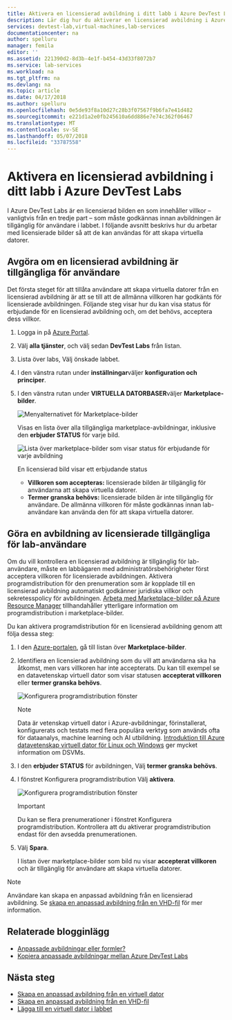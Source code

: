 ```yaml
---
title: Aktivera en licensierad avbildning i ditt labb i Azure DevTest Labs | Microsoft Docs
description: Lär dig hur du aktiverar en licensierad avbildning i Azure DevTest Labs med Azure-portalen
services: devtest-lab,virtual-machines,lab-services
documentationcenter: na
author: spelluru
manager: femila
editor: ''
ms.assetid: 221390d2-8d3b-4e1f-b454-43d33f8072b7
ms.service: lab-services
ms.workload: na
ms.tgt_pltfrm: na
ms.devlang: na
ms.topic: article
ms.date: 04/17/2018
ms.author: spelluru
ms.openlocfilehash: 0e5de93f8a10d27c28b3f07567f9b6fa7e41d482
ms.sourcegitcommit: e221d1a2e0fb245610a6dd886e7e74c362f06467
ms.translationtype: MT
ms.contentlocale: sv-SE
ms.lasthandoff: 05/07/2018
ms.locfileid: "33787558"
---
```

# <a name="enable-a-licensed-image-in-your-lab-in-azure-devtest-labs"></a>Aktivera en licensierad avbildning i ditt labb i Azure DevTest Labs

I Azure DevTest Labs är en licensierad bilden en som innehåller villkor – vanligtvis från en tredje part – som måste godkännas innan avbildningen är tillgänglig för användare i labbet. I följande avsnitt beskrivs hur du arbetar med licensierade bilder så att de kan användas för att skapa virtuella datorer.

## <a name="determining-whether-a-licensed-image-is-available-to-users"></a>Avgöra om en licensierad avbildning är tillgängliga för användare
Det första steget för att tillåta användare att skapa virtuella datorer från en licensierad avbildning är att se till att de allmänna villkoren har godkänts för licensierade avbildningen. Följande steg visar hur du kan visa status för erbjudande för en licensierad avbildning och, om det behövs, acceptera dess villkor.

1. Logga in på [Azure Portal](http://go.microsoft.com/fwlink/p/?LinkID=525040).

1. Välj **alla tjänster**, och välj sedan **DevTest Labs** från listan.

1. Lista över labs, Välj önskade labbet.  

1. I den vänstra rutan under **inställningar**väljer **konfiguration och principer**.

1. I den vänstra rutan under **VIRTUELLA DATORBASER**väljer **Marketplace-bilder**. 

    ![Menyalternativet för Marketplace-bilder](./media/devtest-lab-create-custom-image-from-licensed-image/devtest-lab-marketplace-images.png)

    Visas en lista över alla tillgängliga marketplace-avbildningar, inklusive den **erbjuder STATUS** för varje bild.

    ![Lista över marketplace-bilder som visar status för erbjudande för varje avbildning](./media/devtest-lab-create-custom-image-from-licensed-image/devtest-lab-offer-status.png)

    En licensierad bild visar ett erbjudande status 
    
    - **Villkoren som accepteras:** licensierade bilden är tillgänglig för användarna att skapa virtuella datorer. 
    - **Termer granska behövs:** licensierade bilden är inte tillgänglig för användare. De allmänna villkoren för måste godkännas innan lab-användare kan använda den för att skapa virtuella datorer. 

## <a name="making-a-licensed-image-available-to-lab-users"></a>Göra en avbildning av licensierade tillgängliga för lab-användare
Om du vill kontrollera en licensierad avbildning är tillgänglig för lab-användare, måste en labbägaren med administratörsbehörigheter först acceptera villkoren för licensierade avbildningen. Aktivera programdistribution för den prenumeration som är kopplade till en licensierad avbildning automatiskt godkänner juridiska villkor och sekretesspolicy för avbildningen. [Arbeta med Marketplace-bilder på Azure Resource Manager](https://azure.microsoft.com/blog/working-with-marketplace-images-on-azure-resource-manager/) tillhandahåller ytterligare information om programdistribution i marketplace-bilder.

Du kan aktivera programdistribution för en licensierad avbildning genom att följa dessa steg:

1. I den [Azure-portalen](http://go.microsoft.com/fwlink/p/?LinkID=525040), gå till listan över **Marketplace-bilder**.

1. Identifiera en licensierad avbildning som du vill att användarna ska ha åtkomst, men vars villkoren har inte accepterats. Du kan till exempel se en datavetenskap virtuell dator som visar statusen **accepterat villkoren** eller **termer granska behövs**.

    ![Konfigurera programdistribution fönster](./media/devtest-lab-create-custom-image-from-licensed-image/devtest-lab-licensed-images.png)

   > [!NOTE]
   > Data är vetenskap virtuell dator i Azure-avbildningar, förinstallerat, konfigurerats och testats med flera populära verktyg som används ofta för dataanalys, machine learning och AI utbildning. [Introduktion till Azure datavetenskap virtuell dator för Linux och Windows](https://docs.microsoft.com/azure/machine-learning/data-science-virtual-machine/overview) ger mycket information om DSVMs.
   >
   >

1. I den **erbjuder STATUS** för avbildningen, Välj **termer granska behövs**.

1. I fönstret Konfigurera programdistribution Välj **aktivera**.

    ![Konfigurera programdistribution fönster](./media/devtest-lab-create-custom-image-from-licensed-image/devtest-lab-enable-programmatic-deployment.png)

   > [!IMPORTANT]
   > Du kan se flera prenumerationer i fönstret Konfigurera programdistribution. Kontrollera att du aktiverar programdistribution endast för den avsedda prenumerationen.
   >
   >


1. Välj **Spara**. 

    I listan över marketplace-bilder som bild nu visar **accepterat villkoren** och är tillgänglig för användare att skapa virtuella datorer.

> [!NOTE]
> Användare kan skapa en anpassad avbildning från en licensierad avbildning. Se [skapa en anpassad avbildning från en VHD-fil](devtest-lab-create-template.md) för mer information.
>
>


## <a name="related-blog-posts"></a>Relaterade blogginlägg

- [Anpassade avbildningar eller formler?](https://blogs.msdn.microsoft.com/devtestlab/2016/04/06/custom-images-or-formulas/)
- [Kopiera anpassade avbildningar mellan Azure DevTest Labs](http://www.visualstudiogeeks.com/blog/DevOps/How-To-Move-CustomImages-VHD-Between-AzureDevTestLabs#copying-custom-images-between-azure-devtest-labs)

## <a name="next-steps"></a>Nästa steg

- [Skapa en anpassad avbildning från en virtuell dator](devtest-lab-create-custom-image-from-vm-using-portal.md)
- [Skapa en anpassad avbildning från en VHD-fil](devtest-lab-create-template.md)
- [Lägga till en virtuell dator i labbet](devtest-lab-add-vm.md)